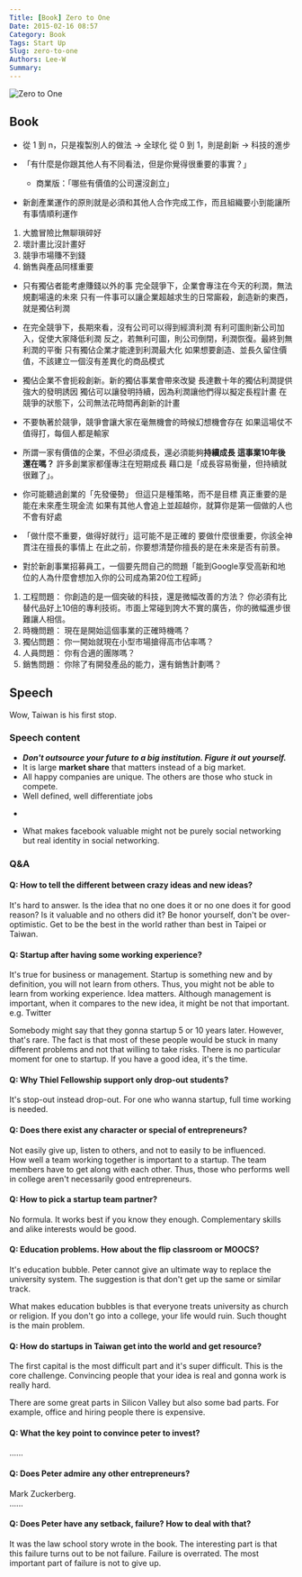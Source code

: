 ```yaml
---
Title: [Book] Zero to One
Date: 2015-02-16 08:57
Category: Book
Tags: Start Up
Slug: zero-to-one
Authors: Lee-W
Summary: 
---
```


![Zero to One](http://i.imgur.com/O3Uaatbm.jpg?1)

<!--more-->

## Book

- 從 1 到 n，只是複製別人的做法 -> 全球化
  從 0 到 1，則是創新 -> 科技的進步

- 「有什麼是你跟其他人有不同看法，但是你覺得很重要的事實？」
	- 商業版：「哪些有價值的公司還沒創立」

- 新創產業運作的原則就是必須和其他人合作完成工作，而且組織要小到能讓所有事情順利運作

1. 大膽冒險比無聊瑣碎好
2. 壞計畫比沒計畫好
3. 競爭市場賺不到錢
4. 銷售與產品同樣重要

- 只有獨佔者能考慮賺錢以外的事
  完全競爭下，企業會專注在今天的利潤，無法規劃場遠的未來
  只有一件事可以讓企業超越求生的日常廝殺，創造新的東西，就是獨佔利潤

- 在完全競爭下，長期來看，沒有公司可以得到經濟利潤
  有利可圖則新公司加入，促使大家降低利潤
  反之，若無利可圖，則公司倒閉，利潤恢復。最終到無利潤的平衡
  只有獨佔企業才能達到利潤最大化
  如果想要創造、並長久留住價值，不該建立一個沒有差異化的商品模式

- 獨佔企業不會扼殺創新。新的獨佔事業會帶來改變
  長達數十年的獨佔利潤提供強大的發明誘因
  獨佔可以讓發明持續，因為利潤讓他們得以擬定長程計畫
  在競爭的狀態下，公司無法花時間再創新的計畫

- 不要執著於競爭，競爭會讓大家在毫無機會的時候幻想機會存在
  如果這場仗不值得打，每個人都是輸家

- 所謂一家有價值的企業，不但必須成長，還必須能夠**持續成長**
  **這事業10年後還在嗎？**
  許多創業家都僅專注在短期成長
  藉口是「成長容易衡量，但持續就很難了」。

- 你可能聽過創業的「先發優勢」
  但這只是種策略，而不是目標
  真正重要的是能在未來產生現金流
  如果有其他人會追上並超越你，就算你是第一個做的人也不會有好處

- 「做什麼不重要，做得好就行」這可能不是正確的
  要做什麼很重要，你該全神貫注在擅長的事情上
  在此之前，你要想清楚你擅長的是在未來是否有前景。

- 對於新創事業招募員工，一個要先問自己的問題「能到Google享受高新和地位的人為什麼會想加入你的公司成為第20位工程師」

1. 工程問題： 你創造的是一個突破的科技，還是微幅改善的方法？ 你必須有比替代品好上10倍的專利技術。市面上常碰到誇大不實的廣告，你的微幅進步很難讓人相信。
2. 時機問題： 現在是開始這個事業的正確時機嗎？
3. 獨佔問題： 你一開始就現在小型市場搶得高市佔率嗎？
4. 人員問題： 你有合適的團隊嗎？
5. 銷售問題： 你除了有開發產品的能力，還有銷售計劃嗎？


## Speech

Wow, Taiwan is his first stop.

### Speech content
- ***Don't outsource your future to a big institution. Figure it out yourself.***
- It is large **market share** that matters instead of a big market.
- All happy companies are unique. The others are those who stuck in compete.
- Well defined, well differentiate jobs
- ~~~run away from big data or clouding XD~~~
- What makes facebook valuable might not be purely social networking but real identity in social networking.

### Q&A

#### Q: How to tell the different between crazy ideas and new ideas?  
It's hard to answer.
Is the idea that no one does it or no one does it for good reason? Is it valuable and no others did it?
Be honor yourself, don't be over-optimistic.
Get to be the best in the world rather than best in Taipei or Taiwan.

#### Q: Startup after having some working experience?
It's true for business or management.
Startup is something new and by definition, you will not learn from others.
Thus, you might not be able to learn from working experience.
Idea matters.
Although management is important, when it compares to the new idea, it might be not that important.
e.g. Twitter 

Somebody might say that they gonna startup 5 or 10 years later.
However, that's rare.
The fact is that most of these people would be stuck in many different problems and not that willing to take risks.
There is no particular moment for one to startup.
If you have a good idea, it's the time.

#### Q: Why Thiel Fellowship support only drop-out students?
It's stop-out instead drop-out.
For one who wanna startup, full time working is needed.

#### Q: Does there exist any character or special of entrepreneurs?
Not easily give up, listen to others, and not to easily to be influenced.  
How well a team working together is important to a startup.
The team members have to get along with each other.
Thus, those who performs well in college aren't necessarily good entrepreneurs.

#### Q: How to pick a startup team partner?
No formula.
It works best if you know they enough.
Complementary skills and alike interests would be good.

#### Q: Education problems. How about the flip classroom or MOOCS?
It's education bubble.
Peter cannot give an ultimate way to replace the university system.
The suggestion is that don't get up the same or similar track.  

What makes education bubbles is that everyone treats university as church or religion.
If you don't go into a college, your life would ruin.
Such thought is the main problem.

#### Q: How do startups in Taiwan get into the world and get resource?
The first capital is the most difficult part and it's super difficult.
This is the core challenge.
Convincing people that your idea is real and gonna work is really hard.

There are some great parts in Silicon Valley but also some bad parts.
For example, office and hiring people there is expensive.

#### Q: What the key point to convince peter to invest?
......

#### Q: Does Peter admire any other entrepreneurs?
Mark Zuckerberg.  
......

#### Q: Does Peter have any setback, failure? How to deal with that?
It was the law school story wrote in the book.
The interesting part is that this failure turns out to be not failure.
Failure is overrated.
The most important part of failure is not to give up.

